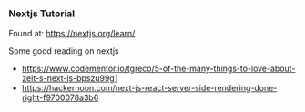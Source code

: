 ### Nextjs Tutorial
Found at: https://nextjs.org/learn/


Some good reading on nextjs
- https://www.codementor.io/tgreco/5-of-the-many-things-to-love-about-zeit-s-next-js-bpszu99g1
- https://hackernoon.com/next-js-react-server-side-rendering-done-right-f9700078a3b6
